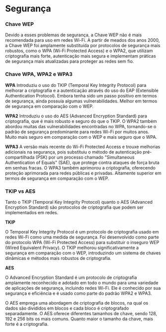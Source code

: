 <h1>
Segurança
</h1>

<h3>
Chave WEP
</h3>
<p>Devido a esses problemas de segurança, a Chave WEP não é mais recomendada para uso em redes Wi-Fi. A partir de meados dos anos 2000, a Chave WEP foi amplamente substituída por protocolos de segurança mais robustos, como o WPA (Wi-Fi Protected Access) e o WPA2, que utilizam criptografia mais forte, autenticação mais segura e implementam práticas de segurança mais atualizadas para proteger as redes sem fio.

<h3>Chave WPA, WPA2 e WPA3</h3>

<p><b>WPA</b>	Introduziu o uso do TKIP (Temporal Key Integrity Protocol) para melhorar a criptografia e a autenticação através do uso do EAP (Extensible Authentication Protocol). Embora tenha sido um passo positivo em termos de segurança, ainda possuía algumas vulnerabilidades.	Melhor em termos de segurança em comparação com o WEP.
<p><b>WPA2</b>	Introduziu o uso do AES (Advanced Encryption Standard) para criptografia, que é mais robusto e seguro do que o TKIP. O WPA2 também abordou muitas das vulnerabilidades encontradas no WPA, tornando-se o padrão de segurança predominante para redes Wi-Fi por muitos anos.	Muito mais seguro em comparação com o WEP e mais seguro que o WPA.
<p><b>WPA3</b>	A versão mais recente do Wi-Fi Protected Access e trouxe melhorias adicionais na segurança, pois substituiu o método de autenticação pré-compartilhada (PSK) por um processo chamado "Simultaneous Authentication of Equals" (SAE), que protege contra ataques de força bruta em senhas fracas. O WPA3 também aprimorou a criptografia, oferecendo proteção aprimorada para redes públicas e privadas.	Altamente superior em termos de segurança em comparação com o WEP.


<h3>TKIP vs AES</h3>
<p>Tanto o TKIP (Temporal Key Integrity Protocol) quanto o AES (Advanced Encryption Standard) são protocolos de criptografia que podem ser implementados em redes.
<p><b>TKIP</b>
<p>O Temporal Key Integrity Protocol é um protocolo de criptografia usado em redes Wi-Fi como uma medida de segurança. Foi desenvolvido como parte do protocolo WPA (Wi-Fi Protected Access) para substituir o inseguro WEP (Wired Equivalent Privacy). O TKIP melhorou significativamente a segurança em comparação com o WEP, introduzindo um sistema de chaves dinâmicas e métodos mais robustos de criptografia.
<p><b>AES</b>
<p>O Advanced Encryption Standard é um protocolo de criptografia amplamente reconhecido e adotado em todo o mundo para uma variedade de aplicações de segurança, incluindo redes Wi-Fi. Ele é conhecido por sua segurança e eficiência e é usado como parte do padrão WPA2 e WPA3.

<p>O AES emprega uma abordagem de criptografia de blocos, na qual os dados são divididos em blocos e cada bloco é criptografado separadamente. O AES oferece diferentes tamanhos de chave, sendo 128, 192 e 256 bits os mais comuns. Quanto maior o tamanho da chave, mais forte é a criptografia.




<!-- 
Importância de segurança
Faça como eu fiz: configurações de senha
Para saber mais: redes de segurança mista
Protocolos de segurança
Hora da prática
-->